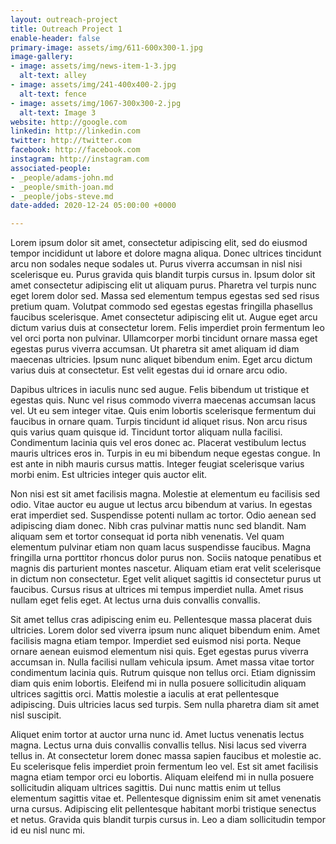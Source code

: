 ```yaml
---
layout: outreach-project
title: Outreach Project 1
enable-header: false
primary-image: assets/img/611-600x300-1.jpg
image-gallery:
- image: assets/img/news-item-1-3.jpg
  alt-text: alley
- image: assets/img/241-400x400-2.jpg
  alt-text: fence
- image: assets/img/1067-300x300-2.jpg
  alt-text: Image 3
website: http://google.com
linkedin: http://linkedin.com
twitter: http://twitter.com
facebook: http://facebook.com
instagram: http://instagram.com
associated-people:
- _people/adams-john.md
- _people/smith-joan.md
- _people/jobs-steve.md
date-added: 2020-12-24 05:00:00 +0000

---
```

Lorem ipsum dolor sit amet, consectetur adipiscing elit, sed do eiusmod tempor incididunt ut labore et dolore magna aliqua. Donec ultrices tincidunt arcu non sodales neque sodales ut. Purus viverra accumsan in nisl nisi scelerisque eu. Purus gravida quis blandit turpis cursus in. Ipsum dolor sit amet consectetur adipiscing elit ut aliquam purus. Pharetra vel turpis nunc eget lorem dolor sed. Massa sed elementum tempus egestas sed sed risus pretium quam. Volutpat commodo sed egestas egestas fringilla phasellus faucibus scelerisque. Amet consectetur adipiscing elit ut. Augue eget arcu dictum varius duis at consectetur lorem. Felis imperdiet proin fermentum leo vel orci porta non pulvinar. Ullamcorper morbi tincidunt ornare massa eget egestas purus viverra accumsan. Ut pharetra sit amet aliquam id diam maecenas ultricies. Ipsum nunc aliquet bibendum enim. Eget arcu dictum varius duis at consectetur. Est velit egestas dui id ornare arcu odio.

Dapibus ultrices in iaculis nunc sed augue. Felis bibendum ut tristique et egestas quis. Nunc vel risus commodo viverra maecenas accumsan lacus vel. Ut eu sem integer vitae. Quis enim lobortis scelerisque fermentum dui faucibus in ornare quam. Turpis tincidunt id aliquet risus. Non arcu risus quis varius quam quisque id. Tincidunt tortor aliquam nulla facilisi. Condimentum lacinia quis vel eros donec ac. Placerat vestibulum lectus mauris ultrices eros in. Turpis in eu mi bibendum neque egestas congue. In est ante in nibh mauris cursus mattis. Integer feugiat scelerisque varius morbi enim. Est ultricies integer quis auctor elit.

Non nisi est sit amet facilisis magna. Molestie at elementum eu facilisis sed odio. Vitae auctor eu augue ut lectus arcu bibendum at varius. In egestas erat imperdiet sed. Suspendisse potenti nullam ac tortor. Odio aenean sed adipiscing diam donec. Nibh cras pulvinar mattis nunc sed blandit. Nam aliquam sem et tortor consequat id porta nibh venenatis. Vel quam elementum pulvinar etiam non quam lacus suspendisse faucibus. Magna fringilla urna porttitor rhoncus dolor purus non. Sociis natoque penatibus et magnis dis parturient montes nascetur. Aliquam etiam erat velit scelerisque in dictum non consectetur. Eget velit aliquet sagittis id consectetur purus ut faucibus. Cursus risus at ultrices mi tempus imperdiet nulla. Amet risus nullam eget felis eget. At lectus urna duis convallis convallis.

Sit amet tellus cras adipiscing enim eu. Pellentesque massa placerat duis ultricies. Lorem dolor sed viverra ipsum nunc aliquet bibendum enim. Amet facilisis magna etiam tempor. Imperdiet sed euismod nisi porta. Neque ornare aenean euismod elementum nisi quis. Eget egestas purus viverra accumsan in. Nulla facilisi nullam vehicula ipsum. Amet massa vitae tortor condimentum lacinia quis. Rutrum quisque non tellus orci. Etiam dignissim diam quis enim lobortis. Eleifend mi in nulla posuere sollicitudin aliquam ultrices sagittis orci. Mattis molestie a iaculis at erat pellentesque adipiscing. Duis ultricies lacus sed turpis. Sem nulla pharetra diam sit amet nisl suscipit.

Aliquet enim tortor at auctor urna nunc id. Amet luctus venenatis lectus magna. Lectus urna duis convallis convallis tellus. Nisi lacus sed viverra tellus in. At consectetur lorem donec massa sapien faucibus et molestie ac. Eu scelerisque felis imperdiet proin fermentum leo vel. Est sit amet facilisis magna etiam tempor orci eu lobortis. Aliquam eleifend mi in nulla posuere sollicitudin aliquam ultrices sagittis. Dui nunc mattis enim ut tellus elementum sagittis vitae et. Pellentesque dignissim enim sit amet venenatis urna cursus. Adipiscing elit pellentesque habitant morbi tristique senectus et netus. Gravida quis blandit turpis cursus in. Leo a diam sollicitudin tempor id eu nisl nunc mi.